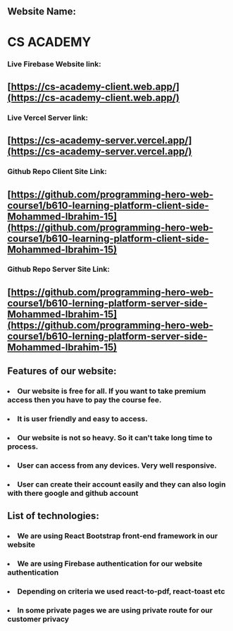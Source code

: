 ## Website Name:
# CS ACADEMY

### Live Firebase Website link: 
## [https://cs-academy-client.web.app/](https://cs-academy-client.web.app/)

### Live Vercel Server link: 
## [https://cs-academy-server.vercel.app/](https://cs-academy-server.vercel.app/)

### Github Repo Client Site Link: 
## [https://github.com/programming-hero-web-course1/b610-learning-platform-client-side-Mohammed-Ibrahim-15](https://github.com/programming-hero-web-course1/b610-learning-platform-client-side-Mohammed-Ibrahim-15)

### Github Repo Server Site Link: 
## [https://github.com/programming-hero-web-course1/b610-lerning-platform-server-side-Mohammed-Ibrahim-15](https://github.com/programming-hero-web-course1/b610-lerning-platform-server-side-Mohammed-Ibrahim-15)

## Features of our website:

### <li>Our website is free for all. If you want to take premium access then you have to pay the course fee.</li>
### <li>It is user friendly and easy to access.</li>
### <li>Our website is not so heavy. So it can't take long time to process.</li>
### <li>User can access from any devices. Very well responsive.</li>
### <li>User can create their account easily and they can also login with there google and github account </li>


## List of technologies:

### <li>We are using React Bootstrap front-end framework in our website</li>
### <li>We are using Firebase authentication for our website authentication</li>
### <li>Depending on criteria we used react-to-pdf, react-toast etc </li>
### <li>In some private pages we are using private route for our customer privacy</li>
